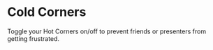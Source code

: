 # Cold Corners

Toggle your Hot Corners on/off to prevent friends or presenters from getting frustrated. 

